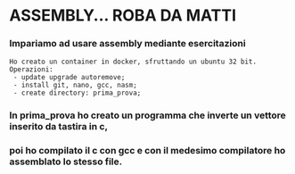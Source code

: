 # ASSEMBLY... ROBA DA MATTI

### Impariamo ad usare assembly mediante esercitazioni

```
Ho creato un container in docker, sfruttando un ubuntu 32 bit.
Operazioni:
 - update upgrade autoremove;
 - install git, nano, gcc, nasm;
 - create directory: prima_prova;

```
### In prima_prova ho creato un programma che inverte un vettore inserito da tastira in c, 
### poi ho compilato il c con gcc e con il medesimo compilatore ho assemblato lo stesso file. 
